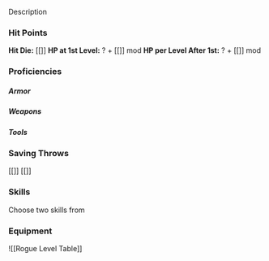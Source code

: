 Description

### **Hit Points**
**Hit Die:** [[]]
**HP at 1st Level:** ? + [[]] mod
**HP per Level After 1st:** ? + [[]] mod

### **Proficiencies**
##### **Armor**

##### **Weapons**

##### **Tools**


### **Saving Throws**
[[]]
[[]]

### **Skills**
Choose two skills from 

### **Equipment**


![[Rogue Level Table]]